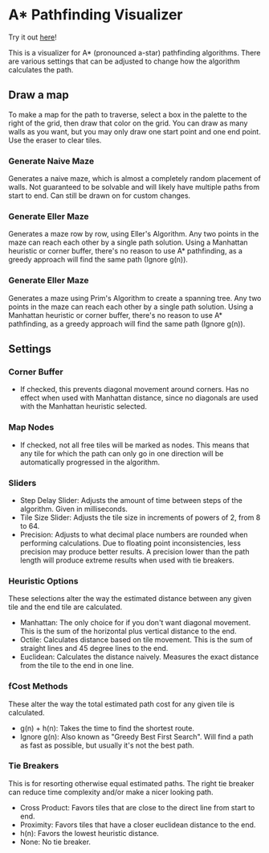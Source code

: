 # A\* Pathfinding Visualizer

Try it out [here](https://astarpathfinder.netlify.app/)!

This is a visualizer for A\* (pronounced a-star) pathfinding algorithms. There are various settings that can be adjusted to change how the algorithm calculates the path.

## Draw a map

To make a map for the path to traverse, select a box in the palette to the right of the grid, then draw that color on the grid. You can draw as many walls as you want, but you may only draw one start point and one end point. Use the eraser to clear tiles.

### Generate Naive Maze

Generates a naive maze, which is almost a completely random placement of walls. Not guaranteed to be solvable and will likely have multiple paths from start to end. Can still be drawn on for custom changes.

### Generate Eller Maze

Generates a maze row by row, using Eller's Algorithm. Any two points in the maze can reach each other by a single path solution. Using a Manhattan heuristic or corner buffer, there's no reason to use A\* pathfinding, as a greedy approach will find the same path (Ignore g(n)).

### Generate Eller Maze

Generates a maze using Prim's Algorithm to create a spanning tree. Any two points in the maze can reach each other by a single path solution. Using a Manhattan heuristic or corner buffer, there's no reason to use A\* pathfinding, as a greedy approach will find the same path (Ignore g(n)).

## Settings

### Corner Buffer

- If checked, this prevents diagonal movement around corners. Has no effect when used with Manhattan distance, since no diagonals are used with the Manhattan heuristic selected.

### Map Nodes

- If checked, not all free tiles will be marked as nodes. This means that any tile for which the path can only go in one direction will be automatically progressed in the algorithm.

### Sliders

- Step Delay Slider: Adjusts the amount of time between steps of the algorithm. Given in milliseconds.
- Tile Size Slider: Adjusts the tile size in increments of powers of 2, from 8 to 64.
- Precision: Adjusts to what decimal place numbers are rounded when performing calculations. Due to floating point inconsistencies, less precision may produce better results. A precision lower than the path length will produce extreme results when used with tie breakers.

### Heuristic Options

These selections alter the way the estimated distance between any given tile and the end tile are calculated.

- Manhattan: The only choice for if you don't want diagonal movement. This is the sum of the horizontal plus vertical distance to the end.
- Octile: Calculates distance based on tile movement. This is the sum of straight lines and 45 degree lines to the end.
- Euclidean: Calculates the distance naively. Measures the exact distance from the tile to the end in one line.

### fCost Methods

These alter the way the total estimated path cost for any given tile is calculated.

- g(n) + h(n): Takes the time to find the shortest route.
- Ignore g(n): Also known as "Greedy Best First Search". Will find a path as fast as possible, but usually it's not the best path.

### Tie Breakers

This is for resorting otherwise equal estimated paths. The right tie breaker can reduce time complexity and/or make a nicer looking path.

- Cross Product: Favors tiles that are close to the direct line from start to end.
- Proximity: Favors tiles that have a closer euclidean distance to the end.
- h(n): Favors the lowest heuristic distance.
- None: No tie breaker.

